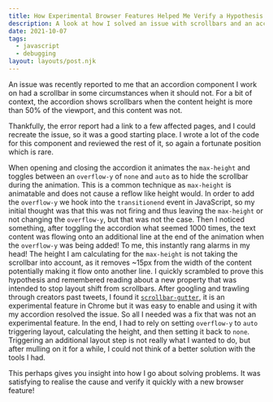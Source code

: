 ```yaml
---
title: How Experimental Browser Features Helped Me Verify a Hypothesis
description: A look at how I solved an issue with scrollbars and an accordion animation using experimental browser features.
date: 2021-10-07
tags:
  - javascript
  - debugging
layout: layouts/post.njk
---
```


An issue was recently reported to me that an accordion component I work on had a scrollbar in some circumstances when it should not. For a bit of context, the accordion shows scrollbars when the content height is more than 50% of the viewport, and this content was not.

Thankfully, the error report had a link to a few affected pages, and I could recreate the issue, so it was a good starting place. I wrote a lot of the code for this component and reviewed the rest of it, so again a fortunate position which is rare.

When opening and closing the accordion it animates the `max-height` and toggles between an `overflow-y` of `none` and `auto` as to hide the scrollbar during the animation. This is a common technique as `max-height` is animatable and does not cause a reflow like height would. In order to add the `overflow-y` we hook into the `transitionend` event in JavaScript, so my initial thought was that this was not firing and thus leaving the `max-height` or not changing the `overflow-y`, but that was not the case. Then I noticed something, after toggling the accordion what seemed 1000 times, the text content was flowing onto an additional line at the end of the animation when the `overflow-y` was being added! To me, this instantly rang alarms in my head! The height I am calculating for the `max-height` is not taking the scrollbar into account, as it removes ~15px from the width of the content potentially making it flow onto another line. I quickly scrambled to prove this hypothesis and remembered reading about a new property that was intended to stop layout shift from scrollbars. After googling and trawling through creators past tweets, I found it [`scrollbar-gutter`](https://developer.mozilla.org/en-US/docs/Web/CSS/scrollbar-gutter), it is an experimental feature in Chrome but it was easy to enable and using it with my accordion resolved the issue. So all I needed was a fix that was not an experimental feature. In the end, I had to rely on setting `overflow-y` to `auto` triggering layout, calculating the height, and then setting it back to `none`. Triggering an additional layout step is not really what I wanted to do, but after mulling on it for a while, I could not think of a better solution with the tools I had.

This perhaps gives you insight into how I go about solving problems. It was satisfying to realise the cause and verify it quickly with a new browser feature!